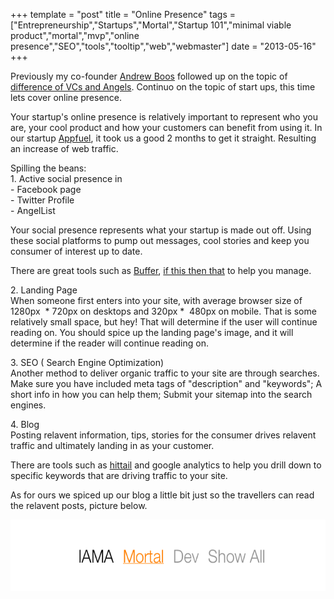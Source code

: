 +++
template = "post"
title = "Online Presence"
tags = ["Entrepreneurship","Startups","Mortal","Startup 101","minimal viable product","mortal","mvp","online presence","SEO","tools","tooltip","web","webmaster"]
date = "2013-05-16"
+++
<p>Previously my co-founder <a href="http://twitter.com/andrewcboos">Andrew Boos</a> followed up on the topic of <a href='http://andrewboos.com/the-difference-between-vcs-and-angels-reboot/'>difference of VCs and Angels</a>. Continuo on the topic of start ups, this time lets cover online presence.</p>
<p>Your startup's online presence is relatively important to represent who you are, your cool product and how your customers can benefit from using it. In our startup <a href="http://appfuel.me">Appfuel</a>, it took us a good 2 months to get it straight. Resulting an increase of web traffic.</p>
<p>Spilling the beans:<br />
1. Active social presence in<br />
- Facebook page<br />
- Twitter Profile<br />
- AngelList</p>
<p>Your social presence represents what your startup is made out off. Using these social platforms to pump out messages, cool stories and keep you consumer of interest up to date.</p>
<p>There are great tools such as <a href="http://bufferapp.com">Buffer</a>, <a href="http://ifttt.com">if this then that</a> to help you manage.</p>
<p>2. Landing Page<br />
When someone first enters into your site, with average browser size of 1280px  * 720px on desktops and 320px *  480px on mobile. That is some relatively small space, but hey! That will determine if the user will continue reading on. You should spice up the landing page's image, and it will determine if the reader will continue reading on.</p>
<p>3. SEO ( Search Engine Optimization)<br />
Another method to deliver organic traffic to your site are through searches. Make sure you have included meta tags of "description" and "keywords"; A short info in how you can help them; Submit your sitemap into the search engines.</p>
<p>4. Blog<br />
Posting relavent information, tips, stories for the consumer drives relavent traffic and ultimately landing in as your customer.</p>
<p>There are tools such as <a href="http://hittail.com">hittail</a> and google analytics to help you drill down to specific keywords that are driving traffic to your site.</p>
<p>As for ours we spiced up our blog a little bit just so the travellers can read the relavent posts, picture below.</p>
<p><a href="/assets/img/2013/05/Screen-Shot-2013-05-15-at-8.23.07-PM.png"><img class="alignnone size-medium wp-image-233" alt="IAMA - mortal - dev - show all" src="/assets/img/2013/05/Screen-Shot-2013-05-15-at-8.23.07-PM.png" width="600" height="114" /></a></p>
